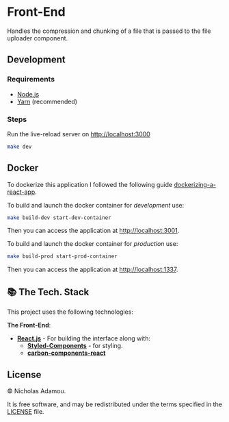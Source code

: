 # Front-End

Handles the compression and chunking of a file that is passed to the file uploader component.

## Development

### Requirements

- [Node.js](https://nodejs.org/en/)
- [Yarn](https://yarnpkg.com/en/) (recommended)

### Steps

Run the live-reload server on <http://localhost:3000>

```bash
make dev
```

## Docker

To dockerize this application I followed the following guide [dockerizing-a-react-app](https://mherman.org/blog/dockerizing-a-react-app/).

To build and launch the docker container for *development* use:

```bash
make build-dev start-dev-container
```

Then you can access the application at <http://localhost:3001>.

To build and launch the docker container for *production* use:

```bash
make build-prod start-prod-container
```

Then you can access the application at <http://localhost:1337>.

## 📚 The Tech. Stack

This project uses the following technologies:

**The Front-End**:

- [**React.js**](https://reactjs.org/) - For building the interface along with:
	- [**Styled-Components**](https://www.styled-components.com/) - for styling.
	- [**carbon-components-react**](https://npmjs.com/package/carbon-components-react)

## License

© Nicholas Adamou.

It is free software, and may be redistributed under the terms specified in the [LICENSE] file.

[license]: LICENSE
